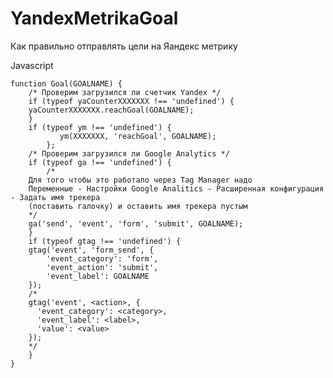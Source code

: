 # YandexMetrikaGoal
Как правильно отправлять цели на Яандекс метрику

Javascript

	function Goal(GOALNAME) {
	    /* Проверим загрузился ли счетчик Yandex */
	    if (typeof yaCounterXXXXXXX !== 'undefined') {
		yaCounterXXXXXXX.reachGoal(GOALNAME);
	    }
	    if (typeof ym !== 'undefined') {
               ym(XXXXXXX, 'reachGoal', GOALNAME);
            };
	    /* Проверим загрузился ли Google Analytics */
	    if (typeof ga !== 'undefined') {
	    	/* 
		Для того чтобы это работало через Tag Manager надо 
		Переменные - Настройки Google Analitics - Расширенная конфигурация - Задать имя трекера 
		(поставить галочку) и оставить имя трекера пустым
		*/
		ga('send', 'event', 'form', 'submit', GOALNAME);
	    }
	    if (typeof gtag !== 'undefined') {
		gtag('event', 'form_send', {
		    'event_category': 'form',
		    'event_action': 'submit',
		    'event_label': GOALNAME
		});
		/*
		gtag('event', <action>, {
		  'event_category': <category>,
		  'event_label': <label>,
		  'value': <value>
		});            
		*/
	    }
	}
